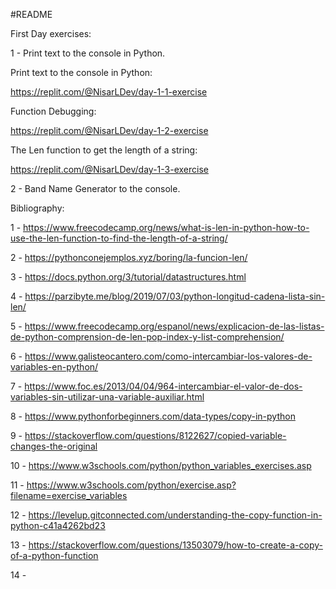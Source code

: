 #README

First Day exercises:

1 - Print text to the console in Python.


Print text to the console in Python:

https://replit.com/@NisarLDev/day-1-1-exercise



Function Debugging:

https://replit.com/@NisarLDev/day-1-2-exercise



The Len function to get the length of a string:

https://replit.com/@NisarLDev/day-1-3-exercise



2 - Band Name Generator to the console.










Bibliography:

1 - https://www.freecodecamp.org/news/what-is-len-in-python-how-to-use-the-len-function-to-find-the-length-of-a-string/

2 - https://pythonconejemplos.xyz/boring/la-funcion-len/

3 - https://docs.python.org/3/tutorial/datastructures.html

4 - https://parzibyte.me/blog/2019/07/03/python-longitud-cadena-lista-sin-len/

5 - https://www.freecodecamp.org/espanol/news/explicacion-de-las-listas-de-python-comprension-de-len-pop-index-y-list-comprehension/

6 - https://www.galisteocantero.com/como-intercambiar-los-valores-de-variables-en-python/

7 - https://www.foc.es/2013/04/04/964-intercambiar-el-valor-de-dos-variables-sin-utilizar-una-variable-auxiliar.html

8 - https://www.pythonforbeginners.com/data-types/copy-in-python

9 - https://stackoverflow.com/questions/8122627/copied-variable-changes-the-original

10 - https://www.w3schools.com/python/python_variables_exercises.asp

11 - https://www.w3schools.com/python/exercise.asp?filename=exercise_variables

12 - https://levelup.gitconnected.com/understanding-the-copy-function-in-python-c41a4262bd23

13 - https://stackoverflow.com/questions/13503079/how-to-create-a-copy-of-a-python-function

14 - 
